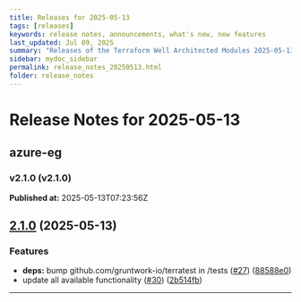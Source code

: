 ```yaml
---
title: Releases for 2025-05-13
tags: [releases]
keywords: release notes, announcements, what's new, new features
last_updated: Jul 09, 2025
summary: "Releases of the Terraform Well Architected Modules 2025-05-13"
sidebar: mydoc_sidebar
permalink: release_notes_20250513.html
folder: release_notes
---
```


# Release Notes for 2025-05-13

## azure-eg
### v2.1.0 (v2.1.0)
**Published at:** 2025-05-13T07:23:56Z

## [2.1.0](https://github.com/CloudNationHQ/terraform-azure-eg/compare/v2.0.0...v2.1.0) (2025-05-13)


### Features

* **deps:** bump github.com/gruntwork-io/terratest in /tests ([#27](https://github.com/CloudNationHQ/terraform-azure-eg/issues/27)) ([88588e0](https://github.com/CloudNationHQ/terraform-azure-eg/commit/88588e09c064d7df5c850b8160611c8d5a1f9c4b))
* update all available functionality ([#30](https://github.com/CloudNationHQ/terraform-azure-eg/issues/30)) ([2b514fb](https://github.com/CloudNationHQ/terraform-azure-eg/commit/2b514fb73edbadaaa79daa6146d3deae380c0fb3))

---

